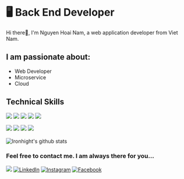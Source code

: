 # 🖥 Back End Developer

Hi there:wave:, I'm Nguyen Hoai Nam, a web application developer from Viet Nam.

## I am passionate about: 

- Web Developer
- Microservice
- Cloud

## Technical Skills 
<img src="https://img.shields.io/badge/HTML5-ff7851" /> <img src="https://img.shields.io/badge/CSS3-44b2fb" /> <img src="https://img.shields.io/badge/SCSS -FF0000" /> <img src="https://img.shields.io/badge/JavaScript -695f15" /> <img src="https://img.shields.io/badge/TypeScript -563d7c" />

<img src="https://img.shields.io/badge/MongoDB -FF0000" /> <img src="https://img.shields.io/badge/ExpressJS -1cc4b4" /> <img src="https://img.shields.io/badge/ReactJS -44b2fb" /> <img src="https://img.shields.io/badge/NodeJS -ff7b19" />
<br/>
<br/>
![Ironhight's github stats](https://github-readme-stats.vercel.app/api?username=ironhight&show_icons=true&theme=tokyonight)
### Feel free to contact me. I am always there for you...
<a href="#"><img src="https://img.shields.io/badge/🔽Download_My_CV-002366"/></a>
<a href="https://www.linkedin.com/in/hoai-nam-nguyen-b857081aa/"><img src="https://img.shields.io/badge/LinkedIn-%230077B5.svg?&style=flat-square&logo=linkedin&logoColor=white" alt="LinkedIn"></a>
<a href="https://www.instagram.com/_ironhight_/"><img src="https://img.shields.io/badge/Instagram-%23E4405F.svg?&style=flat-square&logo=instagram&logoColor=white" alt="Instagram"></a>
<a href="#"><img src="https://img.shields.io/badge/Facebook-%231877F2.svg?&style=flat-square&logo=facebook&logoColor=white" alt="Facebook"></a>
